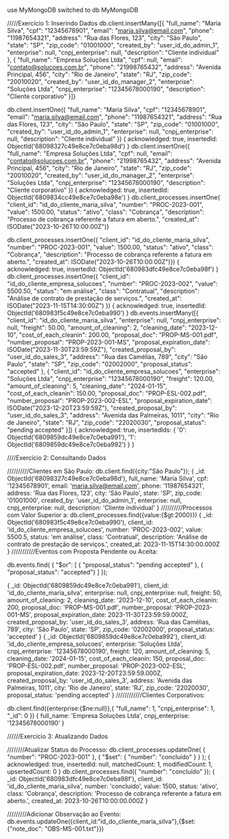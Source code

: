 use MyMongoDB
switched to db MyMongoDB

/////Exercício 1: Inserindo Dados
db.client.insertMany{[{
  "full_name": "Maria Silva",
  "cpf": "12345678901",
  "email": "maria.silva@email.com",
  "phone": "11987654321",
  "address": "Rua das Flores, 123",
  "city": "São Paulo",
  "state": "SP",
  "zip_code": "01001000",
  "created_by": "user_id_do_admin_1",
  "enterprise": null,
  "cnpj_enterprise": null,
  "description": "Cliente individual"
},
{
  "full_name": "Empresa Soluções Ltda",
  "cpf": null,
  "email": "contato@solucoes.com.br",
  "phone": "21998765432",
  "address": "Avenida Principal, 456",
  "city": "Rio de Janeiro",
  "state": "RJ",
  "zip_code": "20010020",
  "created_by": "user_id_do_manager_2",
  "enterprise": "Soluções Ltda",
  "cnpj_enterprise": "12345678000190",
  "description": "Cliente corporativo"
}]}

db.client.insertOne({
  "full_name": "Maria Silva",
  "cpf": "12345678901",
  "email": "maria.silva@email.com",
  "phone": "11987654321",
  "address": "Rua das Flores, 123",
  "city": "São Paulo",
  "state": "SP",
  "zip_code": "01001000",
  "created_by": "user_id_do_admin_1",
  "enterprise": null,
  "cnpj_enterprise": null,
  "description": "Cliente individual"
})
{
  acknowledged: true,
  insertedId: ObjectId('68098327c49e8ce7c0eba98d')
}
db.client.insertOne({
  "full_name": "Empresa Soluções Ltda",
  "cpf": null,
  "email": "contato@solucoes.com.br",
  "phone": "21998765432",
  "address": "Avenida Principal, 456",
  "city": "Rio de Janeiro",
  "state": "RJ",
  "zip_code": "20010020",
  "created_by": "user_id_do_manager_2",
  "enterprise": "Soluções Ltda",
  "cnpj_enterprise": "12345678000190",
  "description": "Cliente corporativo"
})
{
  acknowledged: true,
  insertedId: ObjectId('6809834cc49e8ce7c0eba98e')
}
db.client_processes.insertOne{ "client_id": "id_do_cliente_maria_silva",
  "number": "PROC-2023-001",
  "value": 1500.00,
  "status": "ativo",
  "class": "Cobrança",
  "description": "Processo de cobrança referente a fatura em aberto.",
  "created_at": ISODate("2023-10-26T10:00:00Z")}

db.client_processes.insertOne({ "client_id": "id_do_cliente_maria_silva",
  "number": "PROC-2023-001",
  "value": 1500.00,
  "status": "ativo",
  "class": "Cobrança",
  "description": "Processo de cobrança referente a fatura em aberto.",
  "created_at": ISODate("2023-10-26T10:00:00Z")})
{
  acknowledged: true,
  insertedId: ObjectId('680983dfc49e8ce7c0eba98f')
}
db.client_processes.insertOne({
  "client_id": "id_do_cliente_empresa_solucoes",
  "number": "PROC-2023-002",
  "value": 5500.50,
  "status": "em análise",
  "class": "Contratual",
  "description": "Análise de contrato de prestação de serviços.",
  "created_at": ISODate("2023-11-15T14:30:00Z")
})
{
  acknowledged: true,
  insertedId: ObjectId('680983f5c49e8ce7c0eba990')
}
db.events.insertMany([{
  "client_id": "id_do_cliente_maria_silva",
  "enterprise": null,
  "cnpj_enterprise": null,
  "freight": 50.00,
  "amount_of_cleaning": 2,
  "cleaning_date": "2023-12-10",
  "cost_of_each_cleanin": 200.00,
  "proposal_doc": "PROP-MS-001.pdf",
  "number_proposal": "PROP-2023-001-MS",
  "proposal_expiration_date": ISODate("2023-11-30T23:59:59Z"),
  "created_proposal_by": "user_id_do_sales_3",
  "address": "Rua das Camélias, 789",
  "city": "São Paulo",
  "state": "SP",
  "zip_code": "02002000",
  "proposal_status": "accepted"
}, {
  "client_id": "id_do_cliente_empresa_solucoes",
  "enterprise": "Soluções Ltda",
  "cnpj_enterprise": "12345678000190",
  "freight": 120.00,
  "amount_of_cleaning": 5,
  "cleaning_date": "2024-01-15",
  "cost_of_each_cleanin": 150.00,
  "proposal_doc": "PROP-ESL-002.pdf",
  "number_proposal": "PROP-2023-002-ESL",
  "proposal_expiration_date": ISODate("2023-12-20T23:59:59Z"),
  "created_proposal_by": "user_id_do_sales_3",
  "address": "Avenida das Palmeiras, 1011",
  "city": "Rio de Janeiro",
  "state": "RJ",
  "zip_code": "22020030",
  "proposal_status": "pending accepted"
}])
{
  acknowledged: true,
  insertedIds: {
    '0': ObjectId('6809859dc49e8ce7c0eba991'),
    '1': ObjectId('6809859dc49e8ce7c0eba992')
  }
}

////Exercício 2: Consultando Dados

//////////Clientes em São Paulo: 
db.client.find({city:"São Paulo"});
{
  _id: ObjectId('68098327c49e8ce7c0eba98d'),
  full_name: 'Maria Silva',
  cpf: '12345678901',
  email: 'maria.silva@email.com',
  phone: '11987654321',
  address: 'Rua das Flores, 123',
  city: 'São Paulo',
  state: 'SP',
  zip_code: '01001000',
  created_by: 'user_id_do_admin_1',
  enterprise: null,
  cnpj_enterprise: null,
  description: 'Cliente individual'
}
//////////Processos com Valor Superior a:
db.client_processes.find({value:{$gt:2000}})
{
  _id: ObjectId('680983f5c49e8ce7c0eba990'),
  client_id: 'id_do_cliente_empresa_solucoes',
  number: 'PROC-2023-002',
  value: 5500.5,
  status: 'em análise',
  class: 'Contratual',
  description: 'Análise de contrato de prestação de serviços.',
  created_at: 2023-11-15T14:30:00.000Z
}
///////////Eventos com Proposta Pendente ou Aceita:

db.events.find(
  {
    "$or": [
      { "proposal_status":  "pending accepted"  }, { "proposal_status": "accepted"}
    ]
  });
 
{
  _id: ObjectId('6809859dc49e8ce7c0eba991'),
  client_id: 'id_do_cliente_maria_silva',
  enterprise: null,
  cnpj_enterprise: null,
  freight: 50,
  amount_of_cleaning: 2,
  cleaning_date: '2023-12-10',
  cost_of_each_cleanin: 200,
  proposal_doc: 'PROP-MS-001.pdf',
  number_proposal: 'PROP-2023-001-MS',
  proposal_expiration_date: 2023-11-30T23:59:59.000Z,
  created_proposal_by: 'user_id_do_sales_3',
  address: 'Rua das Camélias, 789',
  city: 'São Paulo',
  state: 'SP',
  zip_code: '02002000',
  proposal_status: 'accepted'
}
{
  _id: ObjectId('6809859dc49e8ce7c0eba992'),
  client_id: 'id_do_cliente_empresa_solucoes',
  enterprise: 'Soluções Ltda',
  cnpj_enterprise: '12345678000190',
  freight: 120,
  amount_of_cleaning: 5,
  cleaning_date: '2024-01-15',
  cost_of_each_cleanin: 150,
  proposal_doc: 'PROP-ESL-002.pdf',
  number_proposal: 'PROP-2023-002-ESL',
  proposal_expiration_date: 2023-12-20T23:59:59.000Z,
  created_proposal_by: 'user_id_do_sales_3',
  address: 'Avenida das Palmeiras, 1011',
  city: 'Rio de Janeiro',
  state: 'RJ',
  zip_code: '22020030',
  proposal_status: 'pending accepted'
}
////////////Clientes Corporativos:

db.client.find({enterprise:{$ne:null}},{ "full_name": 1, "cnpj_enterprise": 1, "_id": 0 })
{
  full_name: 'Empresa Soluções Ltda',
  cnpj_enterprise: '12345678000190'
}

//////Exercício 3: Atualizando Dados

////////Atualizar Status do Processo: 
db.client_processes.updateOne(
  { "number": "PROC-2023-001" },
  { "$set": { "number": "concluído" } }
);
{
  acknowledged: true,
  insertedId: null,
  matchedCount: 1,
  modifiedCount: 1,
  upsertedCount: 0
}
db.client_processes.find({ "number": "concluído" });
{
  _id: ObjectId('680983dfc49e8ce7c0eba98f'),
  client_id: 'id_do_cliente_maria_silva',
  number: 'concluído',
  value: 1500,
  status: 'ativo',
  class: 'Cobrança',
  description: 'Processo de cobrança referente a fatura em aberto.',
  created_at: 2023-10-26T10:00:00.000Z
}

/////////Adicionar Observação ao Evento: 
db.events.updateOne({client_id:"id_do_cliente_maria_silva"},{$set:{"note_doc": "OBS-MS-001.txt"}})
